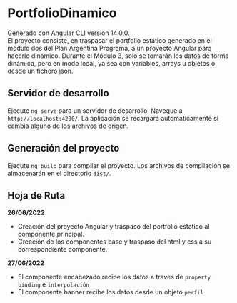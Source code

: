 # PortfolioDinamico

Generado con [Angular CLI](https://github.com/angular/angular-cli) version 14.0.0.  
El proyecto consiste, en traspasar el portfolio estático generado en el módulo dos del Plan Argentina Programa, a un proyecto Angular para hacerlo dinamico. Durante el Módulo 3, solo se tomarán los datos de forma dinámica, pero en modo local, ya sea con variables, arrays u objetos o desde un fichero json.

## Servidor de desarrollo

Ejecute `ng serve` para un servidor de desarrollo. Navegue a `http://localhost:4200/`. La aplicación se recargará automáticamente si cambia alguno de los archivos de origen.

## Generación del proyecto

Ejecute `ng build` para compilar el proyecto. Los archivos de compilación se almacenarán en el directorio `dist/`.

## Hoja de Ruta  
**26/06/2022** 
+ Creación del proyecto Angular y traspaso del portfolio estatico al componente principal.  
+ Creación de los componentes base y traspaso del html y css a su correspondiente componente.

**27/06/2022** 
+ El componente encabezado recibe los datos a traves de `property binding` e `interpolación`  
+ El componente banner recibe los datos desde un objeto `perfil`  



